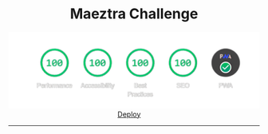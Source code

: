 <h1 align="center">
 Maeztra Challenge
</h1>

<div align="center">
  <img src='https://github.com/vagnermengali/serasa-challenge/blob/main/public/perfomace.webp'/>
</div>

<div align="center">
  <a href="https://maeztra-challenge-vagnermengali.vercel.app/" target="_blank">Deploy</a>&nbsp;&nbsp;&nbsp;&nbsp;&nbsp;
<!--   <a href="https://pagespeed.web.dev/analysis/https-serasa-challenge-vagnermengali-vercel-app/a5i1ffpe59?form_factor=desktop"   target="_blank">Perfomace</a>&nbsp;&nbsp;&nbsp;&nbsp;&nbsp; -->
</div>

---
